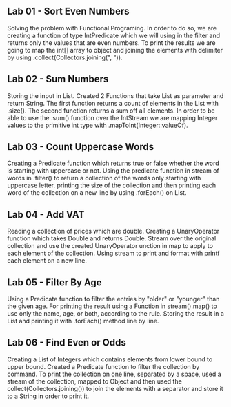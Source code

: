 Lab 01 - Sort Even Numbers
-

Solving the problem with Functional Programing. In order to do so, we are creating a function of type IntPredicate which 
we will using in the filter and returns only the values that are even numbers. To print the results we are going to map 
the int[] array to object and joining the elements with delimiter by using .collect(Collectors.joining(", ")).

Lab 02 - Sum Numbers
-

Storing the input in List<Integer>. Created 2 Functions that take List<Integer> as parameter and return String. The first 
function returns a count of elements in the List with .size(). The second function returns a sum off all elements. In order 
to be able to use the .sum() function over the IntStream we are mapping Integer values to the primitive int type with 
.mapToInt(Integer::valueOf).

Lab 03 - Count Uppercase Words
-

Creating a Predicate function which returns true or false whether the word is starting with uppercase or not. Using the 
predicate function in stream of words in .filter() to return a collection of the words only starting with uppercase letter. 
printing the size of the collection and then printing each word of the collection on a new line by using .forEach() on List.

Lab 04 - Add VAT
-

Reading a collection of prices which are double. Creating a UnaryOperator function which takes Double and returns Double. 
Stream over the original collection and use the created UnaryOperator unction in map to apply to each element of the collection. 
Using stream to print and format with printf each element on a new line.

Lab 05 - Filter By Age
-

Using a Predicate function to filter the entries by "older" or "younger" than the given age. For printing the result 
using a Function in stream().map() to use only the name, age, or both, according to the rule. Storing the result in a 
List<String> and printing it with .forEach() method line by line.

Lab 06 - Find Even or Odds
-

Creating a List of Integers which contains elements from lower bound to upper bound. Created a Predicate function to 
filter the collection by command. To print the collection on one line, separated by a space, used a stream of the collection, 
mapped to Object and then used the collect(Collectors.joining()) to join the elements with a separator and store it to a 
String in order to print it. 